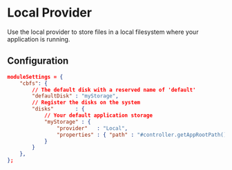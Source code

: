 # Local Provider

Use the local provider to store files in a local filesystem where your application is running.

## Configuration

```json
moduleSettings = {
	"cbfs": {
		// The default disk with a reserved name of 'default'
		"defaultDisk" : "myStorage",
		// Register the disks on the system
		"disks"       : {
			// Your default application storage
			"myStorage" : {
				"provider"   : "Local",
				"properties" : { "path" : "#controller.getAppRootPath()#.myStorage" }
			}
		}
	},
};
```
